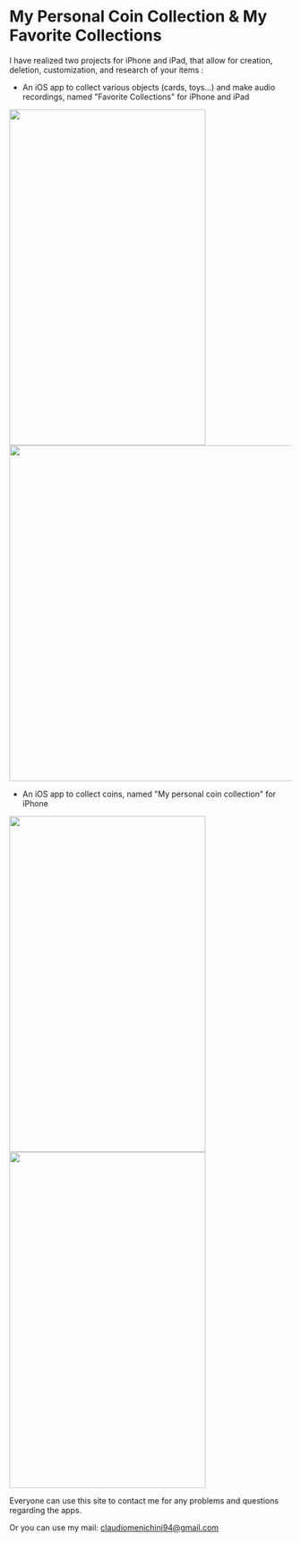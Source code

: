 # My Personal Coin Collection & My Favorite Collections

I have realized two projects for iPhone and iPad, that allow for creation, deletion, customization, and research of your items : 

- An iOS app to collect various objects (cards, toys...) and make audio recordings, named "Favorite Collections" for iPhone and iPad

<img src="https://is1-ssl.mzstatic.com/image/thumb/PurpleSource126/v4/51/ac/79/51ac79e1-bc2b-7b73-caa7-921c4ae371c9/dfb01c04-ddfa-43e8-ada2-af19ff33cc59_IMG_0780.png/300x0w.webp" width = "350" height = "600">

<img src="https://is1-ssl.mzstatic.com/image/thumb/PurpleSource116/v4/24/a4/22/24a42237-4f9a-50d2-e53d-cf2bf0813c1e/7ec88c19-6b5a-4040-8967-54b64b84c34d_Simulator_Screen_Shot_-_iPad_Pro__U002812.9-inch_U0029__U00286th_generation_U0029_-_2023-02-14_at_14.39.25.png/643x0w.webp" width = "950" height = "600">


- An iOS app to collect coins, named "My personal coin collection" for iPhone

<img src="https://github.com/cla1994/My-iOS-and-iPadOS-applications-Privacy-Policy/assets/116500326/333f072f-1204-47fe-9236-d833157edf62" width = "350" height = "600">

<img src="https://github.com/cla1994/My-iOS-and-iPadOS-applications-Privacy-Policy/assets/116500326/abb85837-802b-4e4f-a358-b9f0928e298a" width = "350" height = "600">




Everyone can use this site to contact me for any problems and questions regarding the apps.

Or you can use my mail: claudiomenichini94@gmail.com
